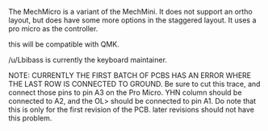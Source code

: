 The MechMicro is a variant of the MechMini. It does not support an ortho layout, but does have some more options in the staggered layout. It uses a pro micro as the controller.

this will be compatible with QMK.

/u/Lbibass is currently the keyboard maintainer.  

NOTE: CURRENTLY THE FIRST BATCH OF PCBS HAS AN ERROR WHERE THE LAST ROW IS CONNECTED TO GROUND. Be sure to cut this trace, and connect those pins to pin A3 on the Pro Micro. YHN column should be connected to A2, and the OL> should be connected to pin A1. Do note that this is only for the first revision of the PCB. later revisions should not have this problem.
